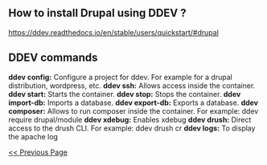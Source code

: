 ## How to install Drupal using DDEV ? ##
https://ddev.readthedocs.io/en/stable/users/quickstart/#drupal

## DDEV commands ##

**ddev config:** Configure a project for ddev. For example for a drupal distribution, wordpress, etc.
**ddev ssh:** Allows access inside the container.
**ddev start:** Starts the container.
**ddev stop:** Stops the container.
**ddev import-db:** Imports a database.
**ddev export-db:** Exports a database.
**ddev composer:** Allows to run composer inside the container. For example: ddev require drupal/module
**ddev xdebug:** Enables xdebug
**ddev drush:** Direct access to the drush CLI. For example: ddev drush cr
**ddev logs:** To display the apache log


[<< Previous Page](README.md)
